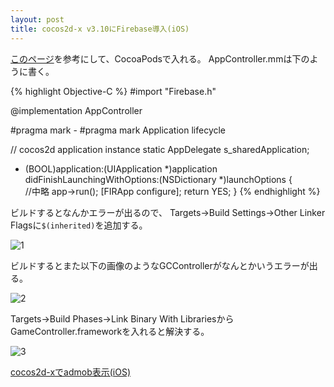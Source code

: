 ```yaml
---
layout: post
title: cocos2d-x v3.10にFirebase導入(iOS)
---
```


[このページ](https://firebase.google.com/docs/ios/setup?hl=ja)を参考にして、CocoaPodsで入れる。
AppController.mmは下のように書く。

{% highlight Objective-C %}
#import "Firebase.h"

@implementation AppController

#pragma mark -
#pragma mark Application lifecycle

// cocos2d application instance
static AppDelegate s_sharedApplication;

- (BOOL)application:(UIApplication *)application didFinishLaunchingWithOptions:(NSDictionary *)launchOptions {    
    //中略
    app->run();
    [FIRApp configure];
    return YES;
}
{% endhighlight %}

ビルドするとなんかエラーが出るので、
Targets->Build Settings->Other Linker Flagsに`$(inherited)`を追加する。

![1]({{site.baseurl}}/images/2016-07-08_1.png)

ビルドするとまた以下の画像のようなGCControllerがなんとかいうエラーが出る。

![2]({{site.baseurl}}/images/2016-07-08_2.png)

Targets->Build Phases->Link Binary With LibrariesからGameController.frameworkを入れると解決する。

![3]({{site.baseurl}}/images/2016-07-08_3.png)

[cocos2d-xでadmob表示(iOS)]({{site.baseurl}}/cocos2dxadmobiOS/)
